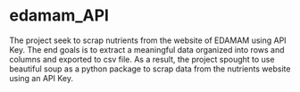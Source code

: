 # edamam_API
The project seek to scrap nutrients from the website of EDAMAM using API Key. The end goals is to extract a meaningful data organized into rows and columns and exported to csv file. As a result, the project spought to use beautiful soup as a python package to scrap data from the nutrients website using an API Key.
